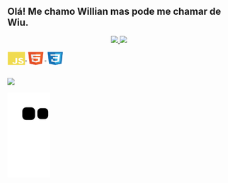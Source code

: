 ## Olá! Me chamo Willian mas pode me chamar de Wiu.
<div align="center">
  <a href="https://github.com/Wiu77">
  <img height="170em" src="https://github-readme-stats.vercel.app/api?username=wiu77&show_icons=true&theme=dracula&include_all_commits=true&count_private=true"/>
  <img height="170em" src="https://github-readme-stats.vercel.app/api/top-langs/?username=wiu77&layout=compact&langs_count=7&theme=dracula"/>
</div>
<div style="display: inline_block"><br>
  <img align="center" alt="Wiu-Js" height="30" width="40" src="https://raw.githubusercontent.com/devicons/devicon/master/icons/javascript/javascript-plain.svg">
  
  
  <img align="center" alt="Wiu-HTML" height="30" width="40" src="https://raw.githubusercontent.com/devicons/devicon/master/icons/html5/html5-original.svg">
  <img align="center" alt="Wiu-CSS" height="30" width="40" src="https://raw.githubusercontent.com/devicons/devicon/master/icons/css3/css3-original.svg"> 
  
  </div>
  
  ##
 
<div> 
  <a href="https://twitter.com/notwiu" target="_blank"><img src="https://img.shields.io/badge/Twitter-1DA1F2?style=for-the-badge&logo=twitter&logoColor=white" target="_blank"></a>
  
  ![Snake animation](https://github.com/Wiu77/Wiu77/blob/output/github-contribution-grid-snake.svg)
  

